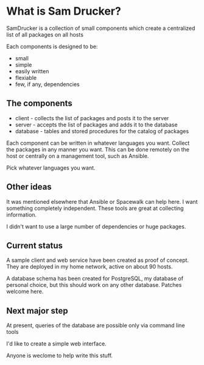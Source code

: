 # What is Sam Drucker?

SamDrucker is a collection of small components which create a centralized
list of all packages on all hosts

Each components is designed to be:

* small
* simple
* easily written
* flexiable
* few, if any, dependencies

## The components

* client - collects the list of packages and posts it to the server
* server - accepts the list of packages and adds it to the database
* database - tables and stored procedures for the catalog of packages

Each component can be written in whatever languages you want. Collect
the packages in any manner you want. This can be done remotely on the host
or centrally on a management tool, such as Ansible.

Pick whatever languages you want.

## Other ideas

It was mentioned elsewhere that Ansible or Spacewalk can help here. I want
something completely independent. These tools are great at collecting information.

I didn't want to use a large number of dependencies or huge packages.

## Current status

A sample client and web service have been created as proof of concept.
They are deployed in my home network, active on about 90 hosts.

A database schema has been created for PostgreSQL, my database of personal
choice, but this should work on any other database. Patches welcome here.

## Next major step

At present, queries of the database are possible only via command line tools

I'd like to create a simple web interface.

Anyone is weclome to help write this stuff.


